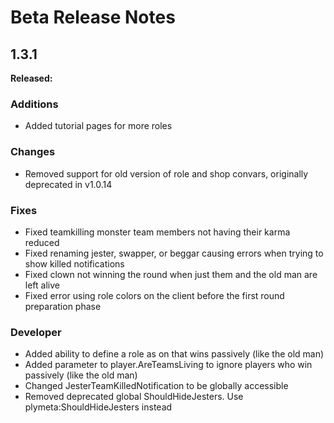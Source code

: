 # Beta Release Notes

## 1.3.1
**Released:**

### Additions
- Added tutorial pages for more roles

### Changes
- Removed support for old version of role and shop convars, originally deprecated in v1.0.14

### Fixes
- Fixed teamkilling monster team members not having their karma reduced
- Fixed renaming jester, swapper, or beggar causing errors when trying to show killed notifications
- Fixed clown not winning the round when just them and the old man are left alive
- Fixed error using role colors on the client before the first round preparation phase

### Developer
- Added ability to define a role as on that wins passively (like the old man)
- Added parameter to player.AreTeamsLiving to ignore players who win passively (like the old man)
- Changed JesterTeamKilledNotification to be globally accessible
- Removed deprecated global ShouldHideJesters. Use plymeta:ShouldHideJesters instead